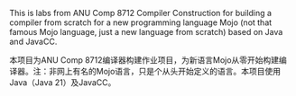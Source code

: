 This is labs from ANU Comp 8712 Compiler Construction for building a compiler from scratch for a new programming language Mojo (not that famous Mojo language, just a new language from scratch) based on Java and JavaCC.

本项目为ANU Comp 8712编译器构建作业项目，为新语言Mojo从零开始构建编译器。注：非网上有名的Mojo语言，只是个从头开始定义的语言。本项目使用Java（Java 21）及JavaCC。
